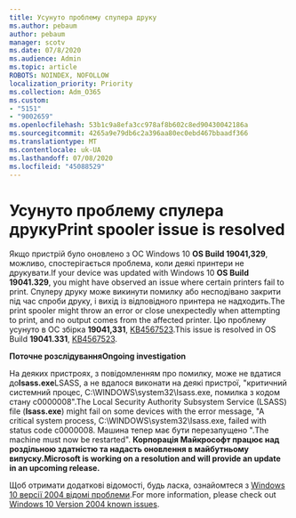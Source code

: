 ```yaml
---
title: Усунуто проблему спулера друку
ms.author: pebaum
author: pebaum
manager: scotv
ms.date: 07/8/2020
ms.audience: Admin
ms.topic: article
ROBOTS: NOINDEX, NOFOLLOW
localization_priority: Priority
ms.collection: Adm_O365
ms.custom:
- "5151"
- "9002659"
ms.openlocfilehash: 53b1c9a8efa3cc978af8b602c8ed90430042186a
ms.sourcegitcommit: 4265a9e79db6c2a396aa80ec0ebd467bbaadf366
ms.translationtype: MT
ms.contentlocale: uk-UA
ms.lasthandoff: 07/08/2020
ms.locfileid: "45088529"
---
```

# <a name="print-spooler-issue-is-resolved"></a><span data-ttu-id="13373-102">Усунуто проблему спулера друку</span><span class="sxs-lookup"><span data-stu-id="13373-102">Print spooler issue is resolved</span></span>

<span data-ttu-id="13373-103">Якщо пристрій було оновлено з ОС Windows 10 **OS Build 19041,329**, можливо, спостерігається проблема, коли деякі принтери не друкувати.</span><span class="sxs-lookup"><span data-stu-id="13373-103">If your device was updated with Windows 10  **OS Build 19041.329**, you might have observed an issue where certain printers fail to print.</span></span> <span data-ttu-id="13373-104">Спулеру друку може викинути помилку або несподівано закрити під час спроби друку, і вихід із відповідного принтера не надходить.</span><span class="sxs-lookup"><span data-stu-id="13373-104">The print spooler might throw an error or close unexpectedly when attempting to print, and no output comes from the affected printer.</span></span> <span data-ttu-id="13373-105">Цю проблему усунуто в ОС збірка **19041,331**, [KB4567523](https://support.microsoft.com/help/4567523/windows-10-update-kb4567523).</span><span class="sxs-lookup"><span data-stu-id="13373-105">This issue is resolved in OS Build  **19041.331**, [KB4567523](https://support.microsoft.com/help/4567523/windows-10-update-kb4567523).</span></span>  

<span data-ttu-id="13373-106">**Поточне розслідування**</span><span class="sxs-lookup"><span data-stu-id="13373-106">**Ongoing investigation**</span></span>

<span data-ttu-id="13373-107">На деяких пристроях, з повідомленням про помилку, може не вдатися до**Isass.exe**LSASS, а не вдалося виконати на деякі пристрої, "критичний системний процес, C:\WINDOWS\system32\Isass.exe, помилка з кодом стану c0000008".</span><span class="sxs-lookup"><span data-stu-id="13373-107">The Local Security Authority Subsystem Service (LSASS) file (**Isass.exe**) might fail on some devices with the error message, "A critical system process, C:\WINDOWS\system32\Isass.exe, failed with status code c0000008.</span></span> <span data-ttu-id="13373-108">Машина тепер має бути перезапущено ".</span><span class="sxs-lookup"><span data-stu-id="13373-108">The machine must now be restarted".</span></span>  <span data-ttu-id="13373-109">**Корпорація Майкрософт працює над роздільною здатністю та надасть оновлення в майбутньому випуску.**</span><span class="sxs-lookup"><span data-stu-id="13373-109">**Microsoft is working on a resolution and will provide an update in an upcoming release.**</span></span>

<span data-ttu-id="13373-110">Щоб отримати додаткові відомості, будь ласка, ознайомтеся з [Windows 10 версії 2004 відомі проблеми](https://docs.microsoft.com/windows/release-information/status-windows-10-2004#442msgdesc).</span><span class="sxs-lookup"><span data-stu-id="13373-110">For more information, please check out  [Windows 10 Version 2004 known issues](https://docs.microsoft.com/windows/release-information/status-windows-10-2004#442msgdesc).</span></span>